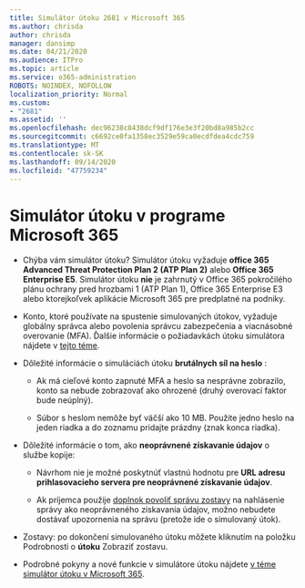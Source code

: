 ```yaml
---
title: Simulátor útoku 2681 v Microsoft 365
ms.author: chrisda
author: chrisda
manager: dansimp
ms.date: 04/21/2020
ms.audience: ITPro
ms.topic: article
ms.service: o365-administration
ROBOTS: NOINDEX, NOFOLLOW
localization_priority: Normal
ms.custom:
- "2681"
ms.assetid: ''
ms.openlocfilehash: dec96238c8438dcf9df176e3e3f20bd8a985b2cc
ms.sourcegitcommit: c6692ce0fa1358ec3529e59ca0ecdfdea4cdc759
ms.translationtype: MT
ms.contentlocale: sk-SK
ms.lasthandoff: 09/14/2020
ms.locfileid: "47759234"
---
```

# <a name="attack-simulator-in-microsoft-365"></a>Simulátor útoku v programe Microsoft 365

- Chýba vám simulátor útoku? Simulátor útoku vyžaduje **office 365 Advanced Threat Protection Plan 2 (ATP Plan 2)** alebo **Office 365 Enterprise E5**. Simulátor útoku **nie** je zahrnutý v Office 365 pokročilého plánu ochrany pred hrozbami 1 (ATP Plan 1), Office 365 Enterprise E3 alebo ktorejkoľvek aplikácie Microsoft 365 pre predplatné na podniky.

- Konto, ktoré používate na spustenie simulovaných útokov, vyžaduje globálny správca alebo povolenia správcu zabezpečenia a viacnásobné overovanie (MFA). Ďalšie informácie o požiadavkách útoku simulátora nájdete v [tejto téme](https://docs.microsoft.com/microsoft-365/security/office-365-security/attack-simulator).

- Dôležité informácie o simuláciách útoku **brutálnych síl na heslo** :

  - Ak má cieľové konto zapnuté MFA a heslo sa nesprávne zobrazilo, konto sa nebude zobrazovať ako ohrozené (druhý overovací faktor bude neúplný).

  - Súbor s heslom nemôže byť väčší ako 10 MB. Použite jedno heslo na jeden riadka a do zoznamu pridajte prázdny (znak konca riadka).

- Dôležité informácie o tom, ako **neoprávnené získavanie údajov** o službe kopije:

  - Návrhom nie je možné poskytnúť vlastnú hodnotu pre **URL adresu prihlasovacieho servera pre neoprávnené získavanie údajov**.

  - Ak príjemca použije [doplnok povoliť správu zostavy](https://docs.microsoft.com/microsoft-365/security/office-365-security/enable-the-report-message-add-in) na nahlásenie správy ako neoprávneného získavania údajov, možno nebudete dostávať upozornenia na správu (pretože ide o simulovaný útok).

- Zostavy: po dokončení simulovaného útoku môžete kliknutím na položku Podrobnosti o **útoku** Zobraziť zostavu.

- Podrobné pokyny a nové funkcie v simulátore útoku nájdete [v téme simulátor útoku v Microsoft 365](https://docs.microsoft.com/microsoft-365/security/office-365-security/attack-simulator).
